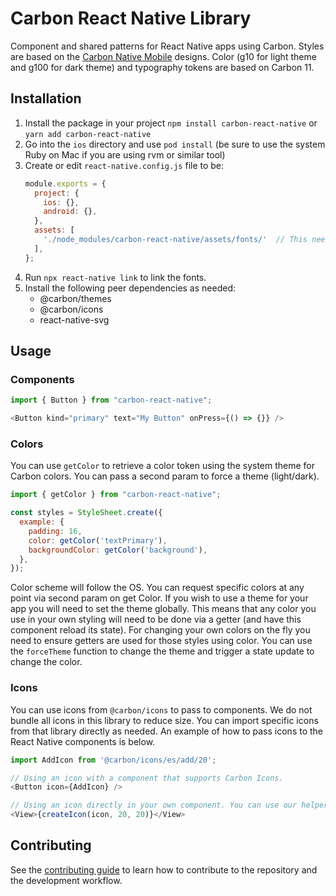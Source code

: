 # Carbon React Native Library
Component and shared patterns for React Native apps using Carbon. Styles are based on the [Carbon Native Mobile](https://carbondesignsystem.com/designing/design-resources/#native-mobile) designs. Color (g10 for light theme and g100 for dark theme) and typography tokens are based on Carbon 11.

## Installation
1. Install the package in your project `npm install carbon-react-native` or `yarn add carbon-react-native`
2. Go into the `ios` directory and use `pod install` (be sure to use the system Ruby on Mac if you are using rvm or similar tool)
3. Create or edit `react-native.config.js` file to be:
    ``` javascript
    module.exports = {
      project: {
        ios: {},
        android: {},
      },
      assets: [
        './node_modules/carbon-react-native/assets/fonts/'  // This needs to be added if file already exists
      ],
    };
    ```
4. Run `npx react-native link` to link the fonts.
5. Install the following peer dependencies as needed:
    - @carbon/themes
    - @carbon/icons
    - react-native-svg

## Usage

### Components

```js
import { Button } from "carbon-react-native";

<Button kind="primary" text="My Button" onPress={() => {}} />
```

### Colors

You can use `getColor` to retrieve a color token using the system theme for Carbon colors. You can pass a second param to force a theme (light/dark).

```js
import { getColor } from "carbon-react-native";

const styles = StyleSheet.create({
  example: {
    padding: 16,
    color: getColor('textPrimary'),
    backgroundColor: getColor('background'),
  },
});
```

Color scheme will follow the OS. You can request specific colors at any point via second param on get Color. If you wish to use a theme for your app you will need to set the theme globally. This means that any color you use in your own styling will need to be done via a getter (and have this component reload its state). For changing your own colors on the fly you need to ensure getters are used for those styles using color.  You can use the `forceTheme` function to change the theme and trigger a state update to change the color.

### Icons

You can use icons from `@carbon/icons` to pass to components.  We do not bundle all icons in this library to reduce size. You can import specific icons from that library directly as needed.  An example of how to pass icons to the React Native components is below.

``` javascript
import AddIcon from '@carbon/icons/es/add/20';

// Using an icon with a component that supports Carbon Icons.
<Button icon={AddIcon} />

// Using an icon directly in your own component. You can use our helper.  See `createIcon` params for options.
<View>{createIcon(icon, 20, 20)}</View>
```

## Contributing

See the [contributing guide](CONTRIBUTING.md) to learn how to contribute to the repository and the development workflow.

